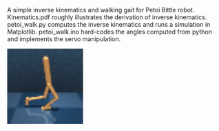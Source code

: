 A simple inverse kinematics and walking gait for Petoi Bittle robot. 
Kinematics.pdf roughly illustrates the derivation of inverse kinematics. 
petoi_walk.py computes the inverse kinematics and runs a simulation in Matplotlib.
petoi_walk.ino hard-codes the angles computed from python and implements the servo manipulation.

<p>
  <img width="35%" src="https://github.com/bstars/Dreamer-Walker/blob/main/50.gif">
</p>
